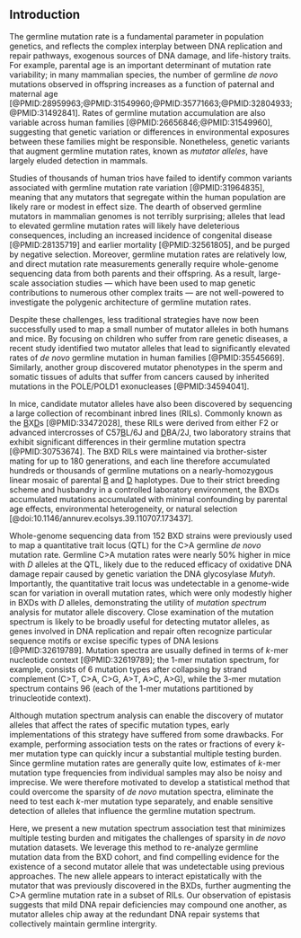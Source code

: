 ## Introduction

The germline mutation rate is a fundamental parameter in population genetics, and reflects the complex interplay between DNA replication and repair pathways, exogenous sources of DNA damage, and life-history traits. 
For example, parental age is an important determinant of mutation rate variability; in many mammalian species, the number of germline *de novo* mutations observed in offspring increases as a function of paternal and maternal age [@PMID:28959963;@PMID:31549960;@PMID:35771663;@PMID:32804933;@PMID:31492841].
Rates of germline mutation accumulation are also variable across human families [@PMID:26656846;@PMID:31549960], suggesting that genetic variation or differences in environmental exposures between these families might be responsible.
Nonetheless, genetic variants that augment germline mutation rates, known as *mutator alleles*, have largely eluded detection in mammals.

Studies of thousands of human trios have failed to identify common variants associated with germline mutation rate variation [@PMID:31964835], meaning that any mutators that segregate within the human population are likely rare or modest in effect size.
The dearth of observed germline mutators in mammalian genomes is not terribly surprising; alleles that lead to elevated germline mutation rates will likely have deleterious consequences, including an increased incidence of congenital disease [@PMID:28135719] and earlier mortality [@PMID:32561805], and be purged by negative selection.
Moreover, germline mutation rates are relatively low, and direct mutation rate measurements generally require whole-genome sequencing data from both parents and their offspring.
As a result, large-scale association studies &mdash; which have been used to map genetic contributions to numerous other complex traits &mdash; are not well-powered to investigate the polygenic architecture of germline mutation rates.  

Despite these challenges, less traditional strategies have now been successfully used to map a small number of mutator alleles in both humans and mice. 
By focusing on children who suffer from rare genetic diseases, a recent study identified two mutator alleles that lead to significantly elevated rates of *de novo* germline mutation in human families [@PMID:35545669]. 
Similarly, another group discovered mutator phenotypes in the sperm and somatic tissues of adults that suffer from cancers caused by inherited mutations in the POLE/POLD1 exonucleases [@PMID:34594041].

In mice, candidate mutator alleles have also been discovered by sequencing a large collection of recombinant inbred lines (RILs).
Commonly known as the <u>B</u>X<u>D</u>s [@PMID:33472028], these RILs were derived from either F2 or advanced intercrosses of C57<u>B</u>L/6J and <u>D</u>BA/2J, two laboratory strains that exhibit significant differences in their germline mutation spectra [@PMID:30753674]. 
The BXD RILs were maintained via brother-sister mating for up to 180 generations, and each line therefore accumulated hundreds or thousands of germline mutations on a nearly-homozygous linear mosaic of parental <u>B</u> and <u>D</u> haplotypes. 
Due to their strict breeding scheme and husbandry in a controlled laboratory environment, the BXDs accumulated mutations accumulated with minimal confounding by parental age effects, environmental heterogeneity, or natural selection [@doi:10.1146/annurev.ecolsys.39.110707.173437]. 

Whole-genome sequencing data from 152 BXD strains were previously used to map a quantitative trait locus (QTL) for the C>A germline *de novo* mutation rate.
Germline C>A mutation rates were nearly 50% higher in mice with *D* alleles at the QTL, likely due to the reduced efficacy of oxidative DNA damage repair caused by genetic variation the DNA glycosylase *Mutyh*.
Importantly, the quantitative trait locus was undetectable in a genome-wide scan for variation in overall mutation rates, which were only modestly higher in BXDs with *D* alleles, demonstrating the utility of *mutation spectrum* analysis for mutator allele discovery.
Close examination of the mutation spectrum is likely to be broadly useful for detecting mutator alleles, as genes involved in DNA replication and repair often recognize particular sequence motifs or excise specific types of DNA lesions [@PMID:32619789].
Mutation spectra are usually defined in terms of $k$-mer nucleotide context [@PMID:32619789]; the 1-mer mutation spectrum, for example, consists of 6 mutation types after collapsing by strand complement (C>T, C>A, C>G, A>T, A>C, A>G), while the 3-mer mutation spectrum contains 96 (each of the 1-mer mutations partitioned by trinucleotide context).

Although mutation spectrum analysis can enable the discovery of mutator alleles that affect the rates of specific mutation types, early implementations of this strategy have suffered from some drawbacks. 
For example, performing association tests on the rates or fractions of every $k$-mer mutation type can quickly incur a substantial multiple testing burden.
Since germline mutation rates are generally quite low, estimates of $k$-mer mutation type frequencies from individual samples may also be noisy and imprecise.
We were therefore motivated to develop a statistical method that could overcome the sparsity of *de novo* mutation spectra, eliminate the need to test each $k$-mer mutation type separately, and enable sensitive detection of alleles that influence the germline mutation spectrum.

Here, we present a new mutation spectrum association test that minimizes multiple testing burden and mitigates the challenges of sparsity in *de novo* mutation datasets. 
We leverage this method to re-analyze germline mutation data from the BXD cohort, and find compelling evidence for the existence of a second mutator allele that was undetectable using previous approaches. 
The new allele appears to interact epistatically with the mutator that was previously discovered in the BXDs, further augmenting the C>A germline mutation rate in a subset of RILs. 
Our observation of epistasis suggests that mild DNA repair deficiencies may compound one another, as mutator alleles chip away at the redundant DNA repair systems that collectively maintain germline intergrity. 

